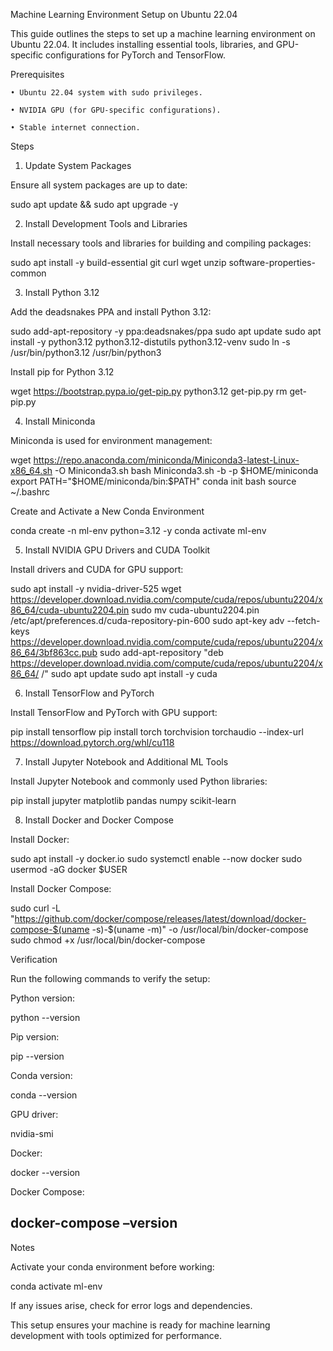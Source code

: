 ﻿Machine Learning Environment Setup on Ubuntu 22.04

This guide outlines the steps to set up a machine learning environment on Ubuntu 22.04. It includes installing essential tools, libraries, and GPU-specific configurations for PyTorch and TensorFlow.

Prerequisites

    • Ubuntu 22.04 system with sudo privileges.
      
    • NVIDIA GPU (for GPU-specific configurations).
      
    • Stable internet connection.

Steps

1. Update System Packages

Ensure all system packages are up to date:

sudo apt update && sudo apt upgrade -y

2. Install Development Tools and Libraries

Install necessary tools and libraries for building and compiling packages:

sudo apt install -y build-essential git curl wget unzip software-properties-common

3. Install Python 3.12

Add the deadsnakes PPA and install Python 3.12:

sudo add-apt-repository -y ppa:deadsnakes/ppa
sudo apt update
sudo apt install -y python3.12 python3.12-distutils python3.12-venv
sudo ln -s /usr/bin/python3.12 /usr/bin/python3

Install pip for Python 3.12

wget https://bootstrap.pypa.io/get-pip.py
python3.12 get-pip.py
rm get-pip.py

4. Install Miniconda

Miniconda is used for environment management:

wget https://repo.anaconda.com/miniconda/Miniconda3-latest-Linux-x86_64.sh -O Miniconda3.sh
bash Miniconda3.sh -b -p $HOME/miniconda
export PATH="$HOME/miniconda/bin:$PATH"
conda init bash
source ~/.bashrc

Create and Activate a New Conda Environment

conda create -n ml-env python=3.12 -y
conda activate ml-env

5. Install NVIDIA GPU Drivers and CUDA Toolkit

Install drivers and CUDA for GPU support:

sudo apt install -y nvidia-driver-525
wget https://developer.download.nvidia.com/compute/cuda/repos/ubuntu2204/x86_64/cuda-ubuntu2204.pin
sudo mv cuda-ubuntu2204.pin /etc/apt/preferences.d/cuda-repository-pin-600
sudo apt-key adv --fetch-keys https://developer.download.nvidia.com/compute/cuda/repos/ubuntu2204/x86_64/3bf863cc.pub
sudo add-apt-repository "deb https://developer.download.nvidia.com/compute/cuda/repos/ubuntu2204/x86_64/ /"
sudo apt update
sudo apt install -y cuda

6. Install TensorFlow and PyTorch

Install TensorFlow and PyTorch with GPU support:

pip install tensorflow
pip install torch torchvision torchaudio --index-url https://download.pytorch.org/whl/cu118

7. Install Jupyter Notebook and Additional ML Tools

Install Jupyter Notebook and commonly used Python libraries:

pip install jupyter matplotlib pandas numpy scikit-learn

8. Install Docker and Docker Compose

Install Docker:

sudo apt install -y docker.io
sudo systemctl enable --now docker
sudo usermod -aG docker $USER

Install Docker Compose:

sudo curl -L "https://github.com/docker/compose/releases/latest/download/docker-compose-$(uname -s)-$(uname -m)" -o /usr/local/bin/docker-compose
sudo chmod +x /usr/local/bin/docker-compose

Verification

Run the following commands to verify the setup:

Python version:

python --version

Pip version:

pip --version

Conda version:

conda --version

GPU driver:

nvidia-smi

Docker:

docker --version

Docker Compose:

docker-compose –version
-----------------------------------------------------------------------------------------------------------------------------------

Notes

Activate your conda environment before working:

conda activate ml-env

If any issues arise, check for error logs and dependencies.

This setup ensures your machine is ready for machine learning development with tools optimized for performance.
